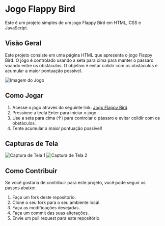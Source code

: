 # Jogo Flappy Bird

Este é um projeto simples de um jogo Flappy Bird em HTML, CSS e JavaScript.

## Visão Geral

Este projeto consiste em uma página HTML que apresenta o jogo Flappy Bird. O jogo é controlado usando a seta para cima para manter o pássaro voando entre os obstáculos. O objetivo é evitar colidir com os obstáculos e acumular a maior pontuação possível.

![Imagem do Jogo](https://meusjoguinhos.vercel.app/img/JoguinhoFlappyBird.png)

## Como Jogar

1. Acesse o jogo através do seguinte link: [Jogo Flappy Bird](https://joguinhoflappybird.vercel.app/).
2. Pressione a tecla Enter para iniciar o jogo.
3. Use a seta para cima (&uarr;) para controlar o pássaro e evitar colidir com os obstáculos.
4. Tente acumular a maior pontuação possível!

## Capturas de Tela

![Captura de Tela 1](screenshots/screenshot1.png)
![Captura de Tela 2](screenshots/screenshot2.png)

## Como Contribuir

Se você gostaria de contribuir para este projeto, você pode seguir os passos abaixo:

1. Faça um fork deste repositório.
2. Clone o seu fork para o seu ambiente local.
3. Faça as modificações desejadas.
4. Faça um commit das suas alterações.
5. Envie um pull request para este repositório.
